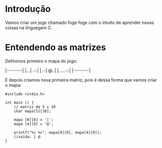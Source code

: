# Introdução

Vamos criar um jogo chamado foge foge com o intuíto de aprender novas coisas na linguegem C.

# Entendendo as matrizes

Definimos primeiro o mapa do jogo:

|--------|
|...|..-.|
|..-|.@..|
|......-.|
|--------|

E depois criamos nssa primeira matriz, pois é dessa forma que vamos criar o mapa:

    #include <stdio.h>

    int main () {
        // matriz de 5 x 10
        char mapa[5][10];

        mapa [0][0] = '|';
        mapa [4][9] = '@';

        printf("%c %c", mapa[0][0], mapa[4][9]);
        //saída: | @
    }
